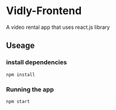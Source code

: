# Vidly-Frontend
A video rental app that uses react.js library

## Useage

### install dependencies
```npm install```

### Running the app
```npm start```
